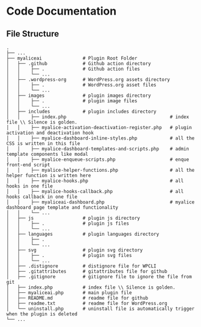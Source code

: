 # Code Documentation

## File Structure
    .
    ├── ...
    ├── myaliceai               # Plugin Root Folder
    │   ├── .github             # Github action directory
    │   │    ├── .              # Github action files
    │   │    └── ...
    │   ├── .wordpress-org      # WordPress.org assets directory
    │   │    ├── .              # WordPress.org asset files
    │   │    └── ...
    │   ├── images              # plugin images directory
    │   │    ├── .              # plugin image files
    │   │    └── ...
    │   ├── includes            # plugin includes directory
    │   │    ├── index.php                                      # index file \\ Silence is golden.
    │   │    ├── myalice-activation-deactivation-register.php   # plugin activation and deactivation hook
    │   │    ├── myalice-dashboard-inline-styles.php            # all the CSS is written in this file
    │   │    ├── myalice-dashboard-templates-and-scripts.php    # admin template components like modal
    │   │    ├── myalice-enqueue-scripts.php                    # enque front-end script
    │   │    ├── myalice-helper-functions.php                   # all the helper function is written here
    │   │    ├── myalice-hooks.php                              # all hooks in one file
    │   │    ├── myalice-hooks-callback.php                     # all hooks callback in one file
    │   │    ├── myaliceai-dashboard.php                        # myalice dashboard page template and functionality
    │   │    └── ...
    │   ├── js                  # plugin js directory
    │   │    ├── .              # plugin js files
    │   │    └── ...
    │   ├── languages           # plugin languages directory
    │   │    ├── .
    │   │    └── ...
    │   ├── svg                 # plugin svg directory
    │   │    ├── .              # plugin svg files
    │   │    └── ...
    │   ├── .distignore         # distignore file for WPCLI
    │   ├── .gitattributes      # gitattributes file for github
    │   ├── .gitignore          # gitignore file to ignore the file from git
    │   ├── index.php           # index file \\ Silence is golden.
    │   ├── myaliceai.php       # main plugin file
    │   ├── README.md           # readme file for github
    │   ├── readme.txt          # readme file for WordPress.org
    │   └── uninstall.php       # uninstall file is automatically trigger when the plugin is deleted 
    └── ...